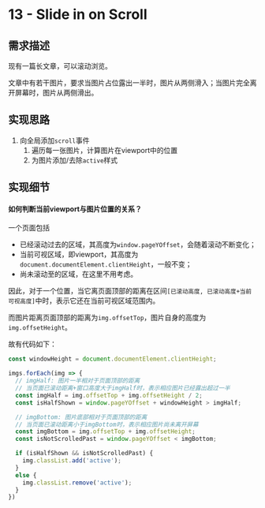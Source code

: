 # 13 - Slide in on Scroll



## 需求描述

现有一篇长文章，可以滚动浏览。

文章中有若干图片，要求当图片占位露出一半时，图片从两侧滑入；当图片完全离开屏幕时，图片从两侧滑出。



## 实现思路

1. 向全局添加`scroll`事件
   1. 遍历每一张图片，计算图片在viewport中的位置
   2. 为图片添加/去除`active`样式



## 实现细节

#### 如何判断当前viewport与图片位置的关系？

一个页面包括

- 已经滚动过去的区域，其高度为`window.pageYOffset`，会随着滚动不断变化；
- 当前可视区域，即viewport，其高度为`document.documentElement.clientHeight`，一般不变；
- 尚未滚动至的区域，在这里不用考虑。

因此，对于一个位置，当它离页面顶部的距离在区间`[已滚动高度, 已滚动高度+当前可视高度]`中时，表示它还在当前可视区域范围内。

而图片距离页面顶部的距离为`img.offsetTop`，图片自身的高度为`img.offsetHeight`。

故有代码如下：

```js
const windowHeight = document.documentElement.clientHeight;

imgs.forEach(img => {
  // imgHalf: 图片一半相对于页面顶部的距离
  // 当页面已滚动距离+窗口高度大于imgHalf时，表示相应图片已经露出超过一半
  const imgHalf = img.offsetTop + img.offsetHeight / 2;
  const isHalfShown = window.pageYOffset + windowHeight > imgHalf;

  // imgBottom: 图片底部相对于页面顶部的距离
  // 当页面已滚动距离小于imgBottom时，表示相应图片尚未离开屏幕
  const imgBottom = img.offsetTop + img.offsetHeight;
  const isNotScrolledPast = window.pageYOffset < imgBottom;

  if (isHalfShown && isNotScrolledPast) {
    img.classList.add('active');
  }
  else {
    img.classList.remove('active');
  }
})
```

